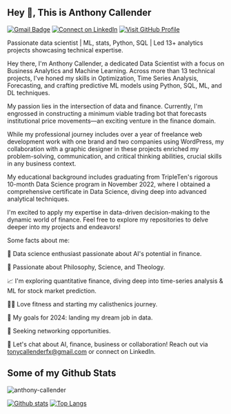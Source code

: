 ## Hey 👋, This is Anthony Callender
[![Gmail Badge](https://img.shields.io/badge/-tonycallenderfx@gmail.com-c14438?style=flat&logo=Gmail&logoColor=white&link=mailto:tonycallenderfx@gmail.com)](mailto:tonycallenderfx@gmail.com) 
[![Connect on LinkedIn](https://img.shields.io/badge/Connect%20on-LinkedIn-blue.svg)](https://www.linkedin.com/in/anthony-callender-4492bb2a1/) [![Visit GitHub Profile](https://img.shields.io/badge/Visit%20GitHub-Profile-black?style=for-the-badge&logo=github)](https://github.com/anthony-callender) <p align='left'>Passionate data scientist | ML, stats, Python, SQL | Led 13+ analytics projects showcasing technical expertise.

Hey there, I'm Anthony Callender, a dedicated Data Scientist with a focus on Business Analytics and Machine Learning. Across more than 13 technical projects, I've honed my skills in Optimization, Time Series Analysis, Forecasting, and crafting predictive ML models using Python, SQL, ML, and DL techniques.

My passion lies in the intersection of data and finance. Currently, I'm engrossed in constructing a minimum viable trading bot that forecasts institutional price movements—an exciting venture in the finance domain.

While my professional journey includes over a year of freelance web development work with one brand and two companies using WordPress, my collaboration with a graphic designer in these projects enriched my problem-solving, communication, and critical thinking abilities, crucial skills in any business context.

My educational background includes graduating from TripleTen's rigorous 10-month Data Science program in November 2022, where I obtained a comprehensive certificate in Data Science, diving deep into advanced analytical techniques.

I'm excited to apply my expertise in data-driven decision-making to the dynamic world of finance. Feel free to explore my repositories to delve deeper into my projects and endeavors!

Some facts about me:

🌟 Data science enthusiast passionate about AI's potential in finance.

🚀 Passionate about Philosophy, Science, and Theology.

📈 I'm exploring quantitative finance, diving deep into time-series analysis & ML for stock market prediction.

🏃‍♀️ Love fitness and starting my calisthenics journey.

🎯 My goals for 2024: landing my dream job in data.

🤝 Seeking networking opportunities.

💬 Let's chat about AI, finance, business or collaboration! Reach out via tonycallenderfx@gmail.com or connect on LinkedIn.</p>
## Some of my Github Stats
<p align=left> <img src=https://komarev.com/ghpvc/?username=anthony-callender alt=anthony-callender /> </p>

[![Github stats](https://github-readme-stats.vercel.app/api?username=anthony-callender&show_icons=true&include_all_commits=true)](https://github.com/anthony-callender/github-readme-stats)
[![Top Langs](https://github-readme-stats.vercel.app/api/top-langs/?username=anthony-callender&layout=compact)](https://github.com/anthony-callender/github-readme-stats)

